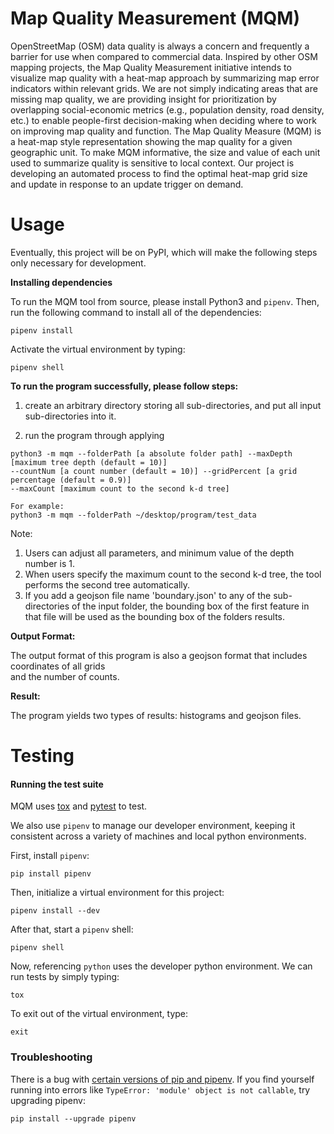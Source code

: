 # Map Quality Measurement (MQM)

OpenStreetMap (OSM) data quality is always a concern and frequently a barrier for use when compared to commercial data. Inspired by other OSM mapping projects, the Map Quality Measurement initiative intends to visualize map quality with a heat-map approach by summarizing map error indicators within relevant grids. We are not simply indicating areas that are missing map quality, we are providing insight for prioritization by overlapping social-economic metrics (e.g., population density, road density, etc.) to enable people-first decision-making when deciding where to work on improving map quality and function. The Map Quality Measure (MQM) is a heat-map style representation showing the map quality for a given geographic unit. To make MQM informative, the size and value of each unit used to summarize quality is sensitive to local context. Our project is developing an automated process to find the optimal heat-map grid size and update in response to an update trigger on demand.

# Usage

Eventually, this project will be on PyPI, which will make the following steps only necessary for development.

**Installing dependencies**

To run the MQM tool from source, please install Python3 and `pipenv`. Then, run the following command to install all of the dependencies: <br />
```
pipenv install
```
Activate the virtual environment by typing:
```
pipenv shell
```


**To run the program successfully, please follow steps:** <br />
1. create an arbitrary directory storing all sub-directories, and put all input sub-directories into it. <br />

2. run the program through applying <br />

```
python3 -m mqm --folderPath [a absolute folder path] --maxDepth [maximum tree depth (default = 10)]
--countNum [a count number (default = 10)] --gridPercent [a grid percentage (default = 0.9)]
--maxCount [maximum count to the second k-d tree]

For example:
python3 -m mqm --folderPath ~/desktop/program/test_data
```

Note:

1. Users can adjust all parameters, and minimum value of the depth number is 1.<br />
2. When users specify the maximum count to the second k-d tree, the tool performs the second tree automatically. <br />
3. If you add a geojson file name 'boundary.json' to any of the sub-directories of the input folder, the bounding box 
of the first feature in that file will be used as the bounding box of the folders results.

**Output Format:**

The output format of this program is also a geojson format that includes coordinates of all grids <br />
and the number of counts.

**Result:**

The program yields two types of results: histograms and geojson files.

# Testing

#### Running the test suite

MQM uses [tox](https://tox.readthedocs.io/en/latest/) and [pytest](https://docs.pytest.org/en/latest/index.html) to test. 

We also use `pipenv` to manage our developer environment, keeping it consistent across a variety of machines and local
python environments.

First, install `pipenv`:
```
pip install pipenv
```

Then, initialize a virtual environment for this project:
```
pipenv install --dev
```

After that, start a `pipenv` shell:
```
pipenv shell
```

Now, referencing `python` uses the developer python environment. We can run tests by simply typing:
```
tox
```

To exit out of the virtual environment, type:
```
exit
```

### Troubleshooting

There is a bug with [certain versions of pip and pipenv](https://github.com/pypa/pipenv/issues/2924#issuecomment-427351356p).
If you find yourself running into errors like `TypeError: 'module' object is not callable`, try upgrading pipenv:
```
pip install --upgrade pipenv
```
